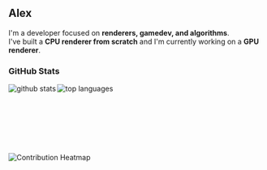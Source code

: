 ## Alex

I'm a developer focused on **renderers, gamedev, and algorithms**.  
I've built a **CPU renderer from scratch** and I'm currently working on a **GPU renderer**.

### GitHub Stats
<div>
<img align="left" src="https://github-readme-stats.vercel.app/api?username=alex-sidor&show_icons=true&theme=gruvbox" alt="github stats"></img>
<img align="left" src="https://github-readme-stats.vercel.app/api/top-langs/?username=alex-sidor&layout=compact&theme=gruvbox" alt="top languages"></img>
</div>
<br>
<br>
<br>
<br>
<br>
<br>
<br>
<br>
<div>
<img align="left" src="https://github-profile-summary-cards.vercel.app/api/cards/profile-details?username=alex-sidor&theme=tokyonight" alt="Contribution Heatmap"></img>
</div>
